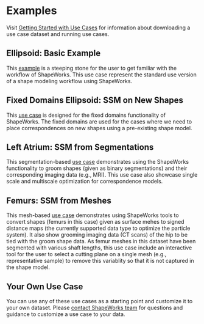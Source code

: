 # Examples

Visit [Getting Started with Use Cases](../use-cases/use-cases.md) for information about downloading a use case dataset and running use cases.

## Ellipsoid: Basic Example

This [example](../use-cases/ellipsoid.md) is a steeping stone for the user to get familiar with the workflow of ShapeWorks. This use case represent the standard use version of a shape modeling workflow using ShapeWorks. 


## Fixed Domains Ellipsoid: SSM on New Shapes

This [use case](../use-cases/fixed-domain-ellipsoid.md) is designed for the fixed domains functionality of ShapeWorks. The fixed domains are used for the cases where we need to place correspondences on new shapes using a pre-existing shape model. 

## Left Atrium: SSM from Segmentations

This segmentation-based [use case](../use-cases/left-atrium.md) demonstrates using the ShapeWorks functionality to groom shapes (given as binary segmentations) and their corresponding imaging data (e.g., MRI). This use case also showcase single scale and multiscale optimization for correspondence models.

## Femurs: SSM from Meshes

This mesh-based [use case](../use-cases/femur.md) demonstrates using ShapeWorks tools to convert shapes (femurs in this case) given as surface mehes to signed distance maps (the currently supported data type to optimize the particle system). It also show grooming imaging data (CT scans) of the hip to be tied with the groom shape data. As femur meshes in this dataset have been segmented with various shaft lengths, this use case include an interactive tool for the user to select a cutting plane on a single mesh (e.g., representative sample) to remove this variablity so that it is not captured in the shape model. 


## Your Own Use Case

You can use any of these use cases as a starting point and customize it to your own dataset. Please [contact ShapeWorks team](../about/contact.md) for questions and guidance to customize a use case to your data.

